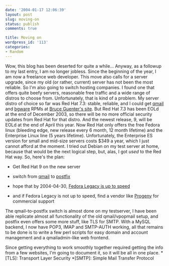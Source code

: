 ```yaml
---
date: '2004-01-17 12:06:39'
layout: post
slug: moving-on
status: publish
comments: true

title: Moving on
wordpress_id: '113'
categories:
- Random
---
```


Wow, this blog has been deserted for quite a while...
Anyway, as a followup to my last entry, I am no longer jobless. Since the beginning of the year, I am now a freelance web developer.
This move also calls for a server upgrade, since my old (or rather, current) server has not been the most reliable. So I'm also going to switch hosting companies. I found one that offers quite beefy servers, reasonable free traffic and a wide range of distros to choose from.
Unfortunately, that is kind of a problem. My server distro of choice so far was Red Hat 7.3: stable, reliable, and I could get [qmail](http://www.qmail.org/) and [bgware](http://untroubled.org/) RPMs at [Bruce Guenter's site](http://untroubled.org/). But Red Hat 7.3 has been EOLd at the end of December 2003, so there will be no more official security updates from Red Hat for that distro. And the newest release, 9, will be EOLd at the end of April this year.
Now Red Hat only offers the free Fedora linux (bleeding edge, new release every 6 month, 12 month lifetime) and the Enterprise Linux line (5 years lifetime). Unfortunately, the Enterprise ES version for small and mid-size servers costs $349 a year, which I just cannot afford at the moment.
I tried out Debian on my test server at home, because that would be the next logical step, but, alas, I got _used_ to the Red Hat way. So, here's the plan:





  * Get Red Hat 9 on the new server


  * switch from [qmail](http://www.qmail.org/) to [postfix](http://www.postfix.org/)


  * hope that by 2004-04-30, [Fedora Legacy is up to speed](http://www.fedoralegacy.org/)


  * and if Fedora Legacy is not up to speed, find a vendor like [Progeny](http://www.progeny.com) for commercial support



The qmail-to-postfix switch is almost done on my testserver, I have been able replicate almost all functionality of the old qmail/vpopmail setup, and postfix even offers some more stuff, like TLS for SMTP. With a MySQL backend, I now have POP3, IMAP and SMTP-AUTH working, all that remains to be done is to write a few perl scripts for easy domain and account management and a qmailadmin-like web frontend.

Since getting everything to work smoothly together required getting the info from a few websites, I'm going to document it, so it will be all in one place.
  *[TLS]: Transport Layer Security
  *[SMTP]: Simple Mail Transfer Protocol
